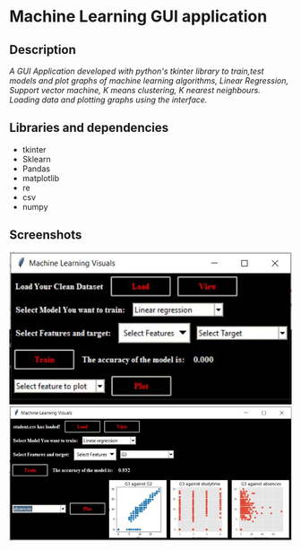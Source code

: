 # Machine Learning GUI application
## Description
*A GUI Application developed with python's tkinter library to train,test models and plot graphs of machine learning algorithms, 
Linear Regression, Support vector machine, K means clustering, K nearest neighbours. Loading data and plotting graphs using the interface.*
## Libraries and dependencies
- tkinter
- Sklearn
- Pandas 
- matplotlib
- re
- csv
- numpy
## Screenshots
![alt](https://github.com/docmhvr/ML_Visuals/blob/master/screenshots/Screenshot%201.png)
![alt](https://github.com/docmhvr/ML_Visuals/blob/master/screenshots/Screenshot%202.png)
